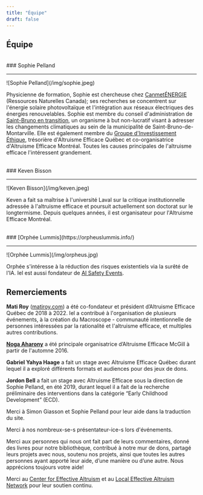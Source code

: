 ```yaml
---
title: "Équipe"
draft: false
---
```


## Équipe

<br>
### Sophie Pelland
<hr>
![Sophie Pelland](/img/sophie.jpeg)

Physicienne de formation, Sophie est chercheuse chez [CanmetÉNERGIE](https://www.rncan.gc.ca/energie/bureaux-et-labos-de-lenergie/canmetenergie/5716) (Ressources Naturelles Canada); ses recherches se concentrent sur l'énergie solaire photovoltaïque et l'intégration aux réseaux électriques des énergies renouvelables. Sophie est membre du conseil d'administration de [Saint-Bruno en transition](http://www.sbet.ca/), un organisme à but non-lucratif visant à adresser les changements climatiques au sein de la municipalité de Saint-Bruno-de-Montarville. Elle est également membre du [Groupe d'Investissement Éthique](https://sites.google.com/site/eiggiemtl/gie-eig), trésorière d'Altruisme Efficace Québec et co-organisatrice d'Altruisme Efficace Montréal. Toutes les causes principales de l'altruisme efficace l'intéressent grandement.

<br>
### Keven Bisson
<hr>
![Keven Bisson](/img/keven.jpeg)

Keven a fait sa maîtrise à l'université Laval sur la critique institutionnelle adressée à l'altruisme efficace et poursuit actuellement son doctorat sur le longtermisme. Depuis quelques années, il est organisateur pour l'Altruisme Efficace Montréal.

<br>
### [Orphée Lummis](https://orpheuslummis.info/)
<hr>
![Orphée Lummis](/img/orpheus.jpg)

Orphée s'intéresse à la réduction des risques existentiels via la surêté de l'IA. Iel est aussi fondateur de [AI Safety Events](https://aisafetyevents.org/).


## Remerciements

**Mati Roy** ([matiroy.com](http://matiroy.com/)) a été co-fondateur et président d’Altruisme Efficace Québec de 2018 à 2022. Iel a contribué à l'organisation de plusieurs événements, à la création du Macroscope - communauté intentionnelle de personnes intéressées par la rationalité et l'altruisme efficace, et multiples autres contributions.

[**Noga Aharony**](https://www.linkedin.com/in/nogaaharony/) a été principale organisatrice d’Altruisme Efficace McGill à partir de l'automne 2016.

**Gabriel Yahya Haage** a fait un stage avec Altruisme Efficace Québec durant lequel il a exploré différents formats et audiences pour des jeux de dons.

**Jordon Bell** a fait un stage avec Altruisme Efficace sous la direction de Sophie Pelland, en été 2019, durant lequel il a fait de la recherche préliminaire des interventions dans la catégorie “Early Childhood Development” (ECD).

Merci à Simon Giasson et Sophie Pelland pour leur aide dans la traduction du site.

Merci à nos nombreux-se-s présentateur-ice-s lors d'événements.

Merci aux personnes qui nous ont fait part de leurs commentaires, donné des livres pour notre bibliothèque, contribué à notre mur de dons, partagé leurs projets avec nous, soutenu nos projets, ainsi que toutes les autres personnes ayant apporté leur aide, d’une manière ou d’une autre. Nous apprécions toujours votre aide!

Merci au [Center for Effective Altruism](https://www.centreforeffectivealtruism.org/) et au [Local Effective Altruism Network](https://rtcharity.org/lean/) pour leur soutien continu.